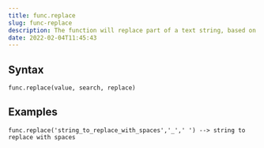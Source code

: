 ```yaml
---
title: func.replace
slug: func-replace
description: The function will replace part of a text string, based on the number of characters you specify, with a different text string
date: 2022-02-04T11:45:43
---
```



## Syntax



```
func.replace(value, search, replace)
```


## Examples



```
func.replace('string_to_replace_with_spaces','_',' ') --> string to replace with spaces
```
